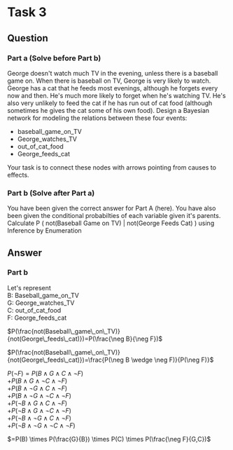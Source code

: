 # Task 3

## Question
### Part a (Solve before Part b)
George doesn't watch much TV in the evening, unless there is a baseball game on. When there is baseball on TV, George is very likely to watch. George has a cat that he feeds most evenings, although he forgets every now and then. He's much more likely to forget when he's watching TV. He's also very unlikely to feed the cat if he has run out of cat food (although sometimes he gives the cat some of his own food). Design a Bayesian network for modeling the relations between these four events:

- baseball_game_on_TV
- George_watches_TV
- out_of_cat_food
- George_feeds_cat

Your task is to connect these nodes with arrows pointing from causes to effects.

### Part b (Solve after Part a)
You have been given the correct answer for Part A (here). You have also been given the conditional probabilties of each variable given it's parents. Calculate P ( not(Baseball Game on TV) | not(George Feeds Cat) ) using Inference by Enumeration

## Answer  

### Part b  

Let's represent  
B: Baseball_game_on_TV  
G: George_watches_TV  
C: out_of_cat_food  
F: George_feeds_cat  

$P(\frac{not(Baseball\_game\_on\_TV)}{not(George\_feeds\_cat)})=P(\frac{\neg B}{\neg F})$

$P(\frac{not(Baseball\_game\_on\_TV)}{not(George\_feeds\_cat)})=\frac{P(\neg B \wedge \neg F)}{P(\neg F)}$

$P(\neg F)=P(B \wedge G \wedge C \wedge \neg F)$ \
$+P(B \wedge G \wedge \neg C \wedge \neg F)$ \
$+P(B \wedge \neg G \wedge C \wedge \neg F)$ \
$+P(B \wedge \neg G \wedge \neg C \wedge \neg F)$ \
$+P(\neg B \wedge G \wedge C \wedge \neg F)$ \
$+P(\neg B \wedge G \wedge \neg C \wedge \neg F)$ \
$+P(\neg B \wedge \neg G \wedge C \wedge \neg F)$ \
$+P(\neg B \wedge \neg G \wedge \neg C \wedge \neg F)$  

$=P(B) \times P(\frac{G}{B}) \times P(C) \times P(\frac{\neg F}{G,C})$  